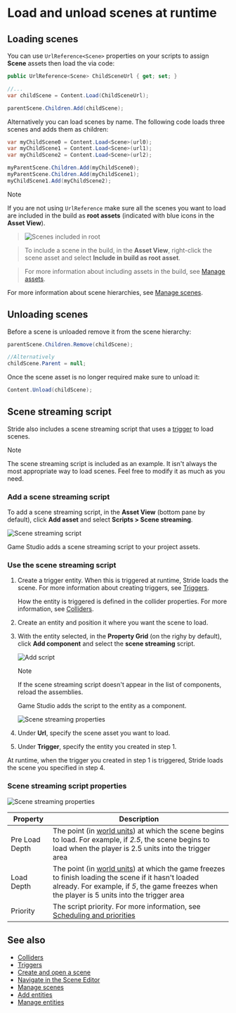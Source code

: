 # Load and unload scenes at runtime

## Loading scenes

You can use `UrlReference<Scene>` properties on your scripts to assign **Scene** assets then load the via code:

```cs
public UrlReference<Scene> ChildSceneUrl { get; set; }

//...
var childScene = Content.Load(ChildSceneUrl);

parentScene.Children.Add(childScene);
```

Alternatively you can load scenes by name. The following code loads three scenes and adds them as children:

```cs
var myChildScene0 = Content.Load<Scene>(url0);
var myChildScene1 = Content.Load<Scene>(url1);
var myChildScene2 = Content.Load<Scene>(url2);

myParentScene.Children.Add(myChildScene0);
myParentScene.Children.Add(myChildScene1);
myChildScene1.Add(myChildScene2);
```

> [!Note]
> If you are not using `UrlReference` make sure all the scenes you want to load are included in the build as **root assets** (indicated with blue icons in the **Asset View**).

> ![Scenes included in root](media/scenes-included-in-root.png)

> To include a scene in the build, in the **Asset View**, right-click the scene asset and select **Include in build as root asset**.

> For more information about including assets in the build, see [Manage assets](manage-assets.md).

For more information about scene hierarchies, see [Manage scenes](manage-scenes.md).

## Unloading scenes

Before a scene is unloaded remove it from the scene hierarchy:

```cs
parentScene.Children.Remove(childScene);

//Alternatively
childScene.Parent = null;
```

Once the scene asset is no longer required make sure to unload it:

```cs
Content.Unload(childScene);
```

## Scene streaming script

Stride also includes a scene streaming script that uses a [trigger](../physics/triggers.md) to load scenes.

> [!Note]
> The scene streaming script is included as an example. It isn't always the most appropriate way to load scenes. Feel free to modify it as much as you need.

### Add a scene streaming script

To add a scene streaming script, in the **Asset View** (bottom pane by default), click **Add asset** and select **Scripts > Scene streaming**.

![Scene streaming script](media/scene-streaming-script.png)

Game Studio adds a scene streaming script to your project assets.

### Use the scene streaming script

1. Create a trigger entity. When this is triggered at runtime, Stride loads the scene. For more information about creating triggers, see [Triggers](../physics/triggers.md).

   How the entity is triggered is defined in the collider properties. For more information, see [Colliders](../physics/colliders.md).

2. Create an entity and position it where you want the scene to load.

3. With the entity selected, in the **Property Grid** (on the righy by default), click **Add component** and select the **scene streaming** script.

   ![Add script](media/add-scene-streaming-script.png)

   > [!Note]
   > If the scene streaming script doesn't appear in the list of components, reload the assemblies.

   Game Studio adds the script to the entity as a component.

   ![Scene streaming properties](media/scene-streaming-script-properties.png)

4. Under **Url**, specify the scene asset you want to load.

5. Under **Trigger**, specify the entity you created in step 1.

At runtime, when the trigger you created in step 1 is triggered, Stride loads the scene you specified in step 4.

### Scene streaming script properties

![Scene streaming properties](media/scene-streaming-script-properties.png)

| Property | Description |
|----------------|--------------------------------------------------------------------------------------------------------------------------------------------------------------------------------------------------------|
| Pre Load Depth | The point (in [world units](world-units.md)) at which the scene begins to load. For example, if *2.5*, the scene begins to load when the player is 2.5 units into the trigger area |
| Load Depth | The point (in [world units](world-units.md)) at which the game freezes to finish loading the scene if it hasn't loaded already. For example, if *5*, the game freezes when the player is 5 units into the trigger area |
| Priority | The script priority. For more information, see [Scheduling and priorities](../scripts/scheduling-and-priorities.md) |
## See also

* [Colliders](../physics/colliders.md)
* [Triggers](../physics/triggers.md)
* [Create and open a scene](create-a-scene.md)
* [Navigate in the Scene Editor](navigate-in-the-scene-editor.md)
* [Manage scenes](manage-scenes.md)
* [Add entities](add-entities.md)
* [Manage entities](manage-entities.md)